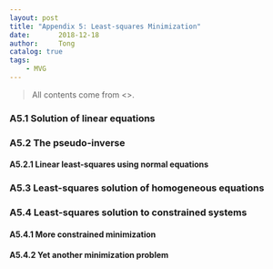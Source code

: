 ```yaml
---
layout: post
title: "Appendix 5: Least-squares Minimization"
date:       2018-12-18
author:     Tong
catalog: true
tags:
    - MVG
---
```


> All contents come from <<Multiple View Geometry in Computer Vision>>.

### A5.1 Solution of linear equations

### A5.2 The pseudo-inverse

#### A5.2.1 Linear least-squares using normal equations

### A5.3 Least-squares solution of homogeneous equations

### A5.4 Least-squares solution to constrained systems

#### A5.4.1 More constrained minimization

#### A5.4.2 Yet another minimization problem
